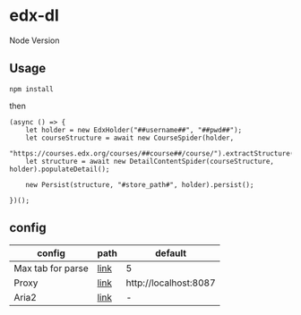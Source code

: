 # edx-dl
Node Version

## Usage

```
npm install 

```

then

``` 
(async () => {
    let holder = new EdxHolder("##username##", "##pwd##");
    let courseStructure = await new CourseSpider(holder, 
        "https://courses.edx.org/courses/##course##/course/").extractStructure();
    let structure = await new DetailContentSpider(courseStructure, holder).populateDetail();

    new Persist(structure, "#store_path#", holder).persist();
    
})();
```

## config

|config|path|default|
|---|---|---|
|Max tab for parse | [link](https://github.com/VictoryWangCN/edx-dl/blob/master/src/DetailContentSpider.ts#L18) | 5 |
|Proxy | [link](https://github.com/VictoryWangCN/edx-dl/blob/master/src/EdxHolder.ts#L8) | http://localhost:8087 |
|Aria2 | [link](https://github.com/VictoryWangCN/edx-dl/blob/master/src/Aria2Box.ts) | - |
